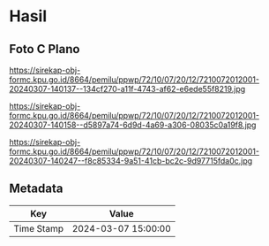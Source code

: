 # Hasil

## Foto C Plano

https://sirekap-obj-formc.kpu.go.id/8664/pemilu/ppwp/72/10/07/20/12/7210072012001-20240307-140137--134cf270-a11f-4743-af62-e6ede55f8219.jpg

https://sirekap-obj-formc.kpu.go.id/8664/pemilu/ppwp/72/10/07/20/12/7210072012001-20240307-140158--d5897a74-6d9d-4a69-a306-08035c0a19f8.jpg

https://sirekap-obj-formc.kpu.go.id/8664/pemilu/ppwp/72/10/07/20/12/7210072012001-20240307-140247--f8c85334-9a51-41cb-bc2c-9d97715fda0c.jpg


## Metadata

| Key        | Value               |
| ---------- | ------------------- |
| Time Stamp | 2024-03-07 15:00:00 |



